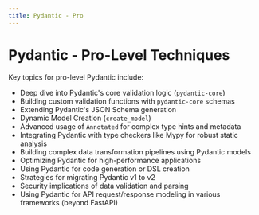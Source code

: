 ```yaml
---
title: Pydantic - Pro
---
```


# Pydantic - Pro-Level Techniques

Key topics for pro-level Pydantic include:

- Deep dive into Pydantic's core validation logic (`pydantic-core`)
- Building custom validation functions with `pydantic-core` schemas
- Extending Pydantic's JSON Schema generation
- Dynamic Model Creation (`create_model`)
- Advanced usage of `Annotated` for complex type hints and metadata
- Integrating Pydantic with type checkers like Mypy for robust static analysis
- Building complex data transformation pipelines using Pydantic models
- Optimizing Pydantic for high-performance applications
- Using Pydantic for code generation or DSL creation
- Strategies for migrating Pydantic v1 to v2
- Security implications of data validation and parsing
- Using Pydantic for API request/response modeling in various frameworks (beyond FastAPI)
